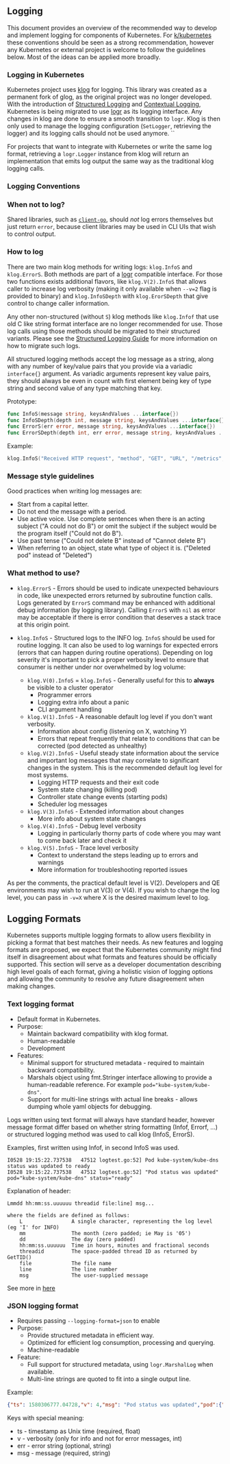 ## Logging

This document provides an overview of  the recommended way to develop and implement
logging for components of Kubernetes.
For [k/kubernetes](https://github.com/kubernetes/kubernetes) these conventions should be seen
as a strong recommendation, however any Kubernetes or external project is welcome to follow
the guidelines below. Most of the ideas can be applied more broadly.

### Logging in Kubernetes

Kubernetes project uses [klog](https://github.com/kubernetes/klog) for logging.
This library was created as a permanent fork of glog, as the original project was no longer developed. 
With the introduction of [Structured Logging](https://github.com/kubernetes/enhancements/tree/master/keps/sig-instrumentation/1602-structured-logging) and [Contextual Logging](https://github.com/kubernetes/enhancements/blob/master/keps/sig-instrumentation/3077-contextual-logging/README.md), Kubernetes is being migrated to use [logr](https://github.com/go-logr/logr) as its logging interface. Any changes in klog are done to ensure a smooth transition to `logr`. Klog is then only used to manage the logging configuration (`SetLogger`, retrieving the logger) and its logging calls should not be used anymore.
``

For projects that want to integrate with Kubernetes or write the same log format, retrieving a `logr.Logger` instance from klog will return an implementation that emits log output the same way as the traditional klog logging calls.

### Logging Conventions

### When not to log?

Shared libraries, such as [`client-go`](https://github.com/kubernetes/client-go), should _not_
log errors themselves
but just return `error`, because client libraries may be used in CLI UIs that wish to control output.

### How to log

There are two main klog methods for writing logs: `klog.InfoS` and `klog.ErrorS`. Both methods are part of a [logr](https://github.com/go-logr/logr) compatible interface.
For those two functions exists additional flavors, like `klog.V(2).InfoS` that allows caller to increase log verbosity (making it only available when `--v=2` flag is provided to binary) and `klog.InfoSDepth` with `klog.ErorSDepth` that give control to change caller information.

Any other non-structured (without `S`) klog methods like `klog.Infof` that use old C like string format interface are no longer recommended for use. 
Those log calls using those methods should be migrated to their structured variants.
Please see the [Structured Logging Guide](migration-to-structured-logging.md#structured-logging-in-kubernetes) for more information on how to migrate such logs.

All structured logging methods accept the log message as a string, along with any number of key/value pairs that you provide via a variadic `interface{}` argument.
As variadic arguments represent key value pairs, they should always be even in count with first element being key of type string and second value of any type matching that key.

Prototype:
```go
func InfoS(message string, keysAndValues ...interface{})
func InfoSDepth(depth int, message string, keysAndValues ...interface{})
func ErrorS(err error, message string, keysAndValues ...interface{})
func ErrorSDepth(depth int, err error, message string, keysAndValues ...interface{})
```

Example:
```go
klog.InfoS("Received HTTP request", "method", "GET", "URL", "/metrics", "latency", time.Second)
```

### Message style guidelines

Good practices when writing log messages are:

- Start from a capital letter.
- Do not end the message with a period.
- Use active voice. Use complete sentences when there is an acting subject ("A could not do B") or omit the subject if the subject would be the program itself ("Could not do B").
- Use past tense ("Could not delete B" instead of "Cannot delete B")
- When referring to an object, state what type of object it is. ("Deleted pod" instead of "Deleted")

### What method to use?

* `klog.ErrorS` - Errors should be used to indicate unexpected behaviours in code, like unexpected errors returned by subroutine function calls.
Logs generated by `ErrorS` command may be enhanced with additional debug information (by logging library). Calling `ErrorS` with `nil` as error may be acceptable if there is error condition that deserves a stack trace at this origin point.

* `klog.InfoS` -  Structured logs to the INFO log. `InfoS` should be used for routine logging. It can also be used to log warnings for expected errors (errors that can happen during routine operations).
  Depending on log severity it's important to pick a proper verbosity level to ensure that consumer is neither under nor overwhelmed by log volume:
  * `klog.V(0).InfoS` = `klog.InfoS` - Generally useful for this to **always** be visible to a cluster operator
    * Programmer errors
    * Logging extra info about a panic
    * CLI argument handling
  * `klog.V(1).InfoS` - A reasonable default log level if you don't want verbosity.
    * Information about config (listening on X, watching Y)
    * Errors that repeat frequently that relate to conditions that can be corrected (pod detected as unhealthy)
  * `klog.V(2).InfoS` - Useful steady state information about the service and important log messages that may correlate to significant changes in the system.  This is the recommended default log level for most systems.
    * Logging HTTP requests and their exit code
    * System state changing (killing pod)
    * Controller state change events (starting pods)
    * Scheduler log messages
  * `klog.V(3).InfoS` - Extended information about changes
    * More info about system state changes
  * `klog.V(4).InfoS` - Debug level verbosity
    * Logging in particularly thorny parts of code where you may want to come back later and check it
  * `klog.V(5).InfoS` - Trace level verbosity
    * Context to understand the steps leading up to errors and warnings
    * More information for troubleshooting reported issues

As per the comments, the practical default level is V(2). Developers and QE
environments may wish to run at V(3) or V(4). If you wish to change the log
level, you can pass in `-v=X` where X is the desired maximum level to log.

## Logging Formats

Kubernetes supports multiple logging formats to allow users flexibility in picking a format that best matches their needs.
As new features and logging formats are proposed, we expect that the Kubernetes community might find itself in disagreement about what formats and features should be officially supported.
This section will serve as a developer documentation describing high level goals of each format, giving a holistic vision of logging options and allowing the community to resolve any future disagreement when making changes.

### Text logging format

* Default format in Kubernetes.
* Purpose:
  * Maintain backward compatibility with klog format.
  * Human-readable
  * Development
* Features:
  * Minimal support for structured metadata - required to maintain backward compatibility.
  * Marshals object using fmt.Stringer interface allowing to provide a human-readable reference. For example `pod="kube-system/kube-dns"`.
  * Support for multi-line strings with actual line breaks - allows dumping whole yaml objects for debugging.

Logs written using text format will always have standard header, however message format differ based on whether string formatting (Infof, Errorf, ...) or structured logging method was used to call klog (InfoS, ErrorS).

Examples, first written using Infof, in second InfoS was used.
```
I0528 19:15:22.737538   47512 logtest.go:52] Pod kube-system/kube-dns status was updated to ready
I0528 19:15:22.737538   47512 logtest.go:52] "Pod status was updated" pod="kube-system/kube-dns" status="ready"
```

Explanation of header:
```
Lmmdd hh:mm:ss.uuuuuu threadid file:line] msg...

where the fields are defined as follows:
	L                A single character, representing the log level (eg 'I' for INFO)
	mm               The month (zero padded; ie May is '05')
	dd               The day (zero padded)
	hh:mm:ss.uuuuuu  Time in hours, minutes and fractional seconds
	threadid         The space-padded thread ID as returned by GetTID()
	file             The file name
	line             The line number
	msg              The user-supplied message
```

See more in [here](https://github.com/kubernetes/klog/blob/9ad246211af1ed84621ee94a26fcce0038b69cd1/klog.go#L581-L597)

### JSON logging format

* Requires passing `--logging-format=json` to enable
* Purpose:
  * Provide structured metadata in efficient way.
  * Optimized for efficient log consumption, processing and querying.
  * Machine-readable
* Feature:
  * Full support for structured metadata, using `logr.MarshalLog` when available.
  * Multi-line strings are quoted to fit into a single output line.

Example:
```json
{"ts": 1580306777.04728,"v": 4,"msg": "Pod status was updated","pod":{"name": "kube-dns","namespace": "kube-system"},"status": "ready"}
```

Keys with special meaning:
* ts - timestamp as Unix time (required, float)
* v - verbosity (only for info and not for error messages, int)
* err - error string (optional, string)
* msg - message (required, string)
